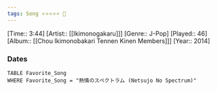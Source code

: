 ```yaml
---
tags: Song ⭐⭐⭐⭐⭐ 💛
---
```

[Time:: 3:44]
[Artist:: [[Ikimonogakaru]]]
[Genre:: J-Pop]
[Played:: 46]
[Album:: [[Chou Ikimonobakari Tennen Kinen Members]]]
[Year:: 2014]
### Dates
````dataview
TABLE Favorite_Song
WHERE Favorite_Song = "熱情のスペクトラム (Netsujo No Spectrum)"
````